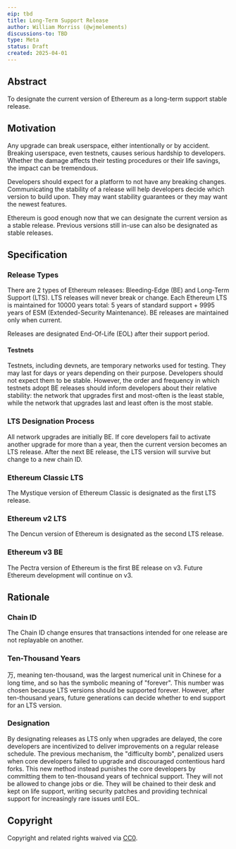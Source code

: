 ```yaml
---
eip: tbd
title: Long-Term Support Release
author: William Morriss (@wjmelements)
discussions-to: TBD
type: Meta
status: Draft
created: 2025-04-01
---
```


## Abstract

To designate the current version of Ethereum as a long-term support stable release.

## Motivation

Any upgrade can break userspace, either intentionally or by accident.
Breaking userspace, even testnets, causes serious hardship to developers.
Whether the damage affects their testing procedures or their life savings, the impact can be tremendous.

Developers should expect for a platform to not have any breaking changes.
Communicating the stability of a release will help developers decide which version to build upon.
They may want stability guarantees or they may want the newest features.

Ethereum is good enough now that we can designate the current version as a stable release.
Previous versions still in-use can also be designated as stable releases.

## Specification

### Release Types

There are 2 types of Ethereum releases: Bleeding-Edge (BE) and Long-Term Support (LTS).
LTS releases will never break or change.
Each Ethereum LTS is maintained for 10000 years total: 5 years of standard support + 9995 years of ESM (Extended-Security Maintenance).
BE releases are maintained only when current.

Releases are designated End-Of-Life (EOL) after their support period.

#### Testnets
Testnets, including devnets, are temporary networks used for testing.
They may last for days or years depending on their purpose.
Developers should not expect them to be stable.
However, the order and frequency in which testnets adopt BE releases should inform developers about their relative stability:
the network that upgrades first and most-often is the least stable, while the network that upgrades last and least often is the most stable.

### LTS Designation Process

All network upgrades are initially BE.
If core developers fail to activate another upgrade for more than a year, then the current version becomes an LTS release.
After the next BE release, the LTS version will survive but change to a new chain ID.

### Ethereum Classic LTS

The Mystique version of Ethereum Classic is designated as the first LTS release.

### Ethereum v2 LTS

The Dencun version of Ethereum is designated as the second LTS release.

### Ethereum v3 BE

The Pectra version of Ethereum is the first BE release on v3.
Future Ethereum development will continue on v3.

## Rationale

### Chain ID

The Chain ID change ensures that transactions intended for one release are not replayable on another.

### Ten-Thousand Years

万, meaning ten-thousand, was the largest numerical unit in Chinese for a long time, and so has the symbolic meaning of "forever".
This number was chosen because LTS versions should be supported forever.
However, after ten-thousand years, future generations can decide whether to end support for an LTS version.

### Designation

By designating releases as LTS only when upgrades are delayed, the core developers are incentivized to deliver improvements on a regular release schedule.
The previous mechanism, the "difficulty bomb", penalized users when core developers failed to upgrade and discouraged contentious hard forks.
This new method instead punishes the core developers by committing them to ten-thousand years of technical support.
They will not be allowed to change jobs or die.
They will be chained to their desk and kept on life support, writing security patches and providing technical support for increasingly rare issues until EOL.

## Copyright

Copyright and related rights waived via [CC0](../LICENSE.md).
